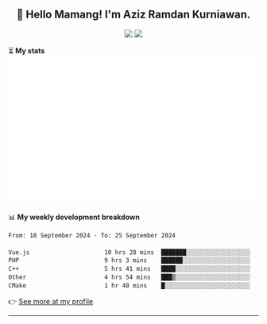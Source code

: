 <h2 align="center">👋 Hello Mamang! I'm Aziz Ramdan Kurniawan.</h2>  
<p align="center">
  <img src="https://komarev.com/ghpvc/?username=azizramdan">
  <img src="https://wakatime.com/badge/user/90056fa0-4c31-4eca-954e-2a3ac05896f9.svg">
</p>
    
⏳ **My stats**  
![](https://raw.githubusercontent.com/azizramdan/github-stats/master/generated/overview.svg#gh-dark-mode-only)

📊 **My weekly development breakdown**
<!--START_SECTION:waka-->

```txt
From: 18 September 2024 - To: 25 September 2024

Vue.js                     10 hrs 28 mins  ███████░░░░░░░░░░░░░░░░░░   28.37 %
PHP                        9 hrs 3 mins    ██████░░░░░░░░░░░░░░░░░░░   24.57 %
C++                        5 hrs 41 mins   ████░░░░░░░░░░░░░░░░░░░░░   15.44 %
Other                      4 hrs 54 mins   ███▒░░░░░░░░░░░░░░░░░░░░░   13.29 %
CMake                      1 hr 40 mins    █░░░░░░░░░░░░░░░░░░░░░░░░   04.53 %
```

<!--END_SECTION:waka-->
👉 [See more at my profile](https://wakatime.com/@azizramdan)
***
